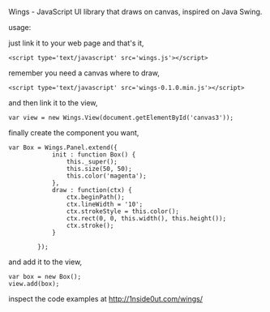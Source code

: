 Wings - JavaScript UI library that draws on canvas, inspired on Java Swing.

usage:

just link it to your web page and that's it,

```
<script type='text/javascript' src='wings.js'></script>
```

remember you need a canvas where to draw,

```
<script type='text/javascript' src='wings-0.1.0.min.js'></script>
```

and then link it to the view,

```
var view = new Wings.View(document.getElementById('canvas3'));
```

finally create the component you want,

```
var Box = Wings.Panel.extend({
			init : function Box() {
				this._super();
				this.size(50, 50);
				this.color('magenta');
			},
			draw : function(ctx) {
				ctx.beginPath();
				ctx.lineWidth = '10';
				ctx.strokeStyle = this.color();
				ctx.rect(0, 0, this.width(), this.height());
				ctx.stroke();
			}

		});
```

and add it to the view,

```
var box = new Box();
view.add(box);
```

inspect the code examples at http://1nside0ut.com/wings/

